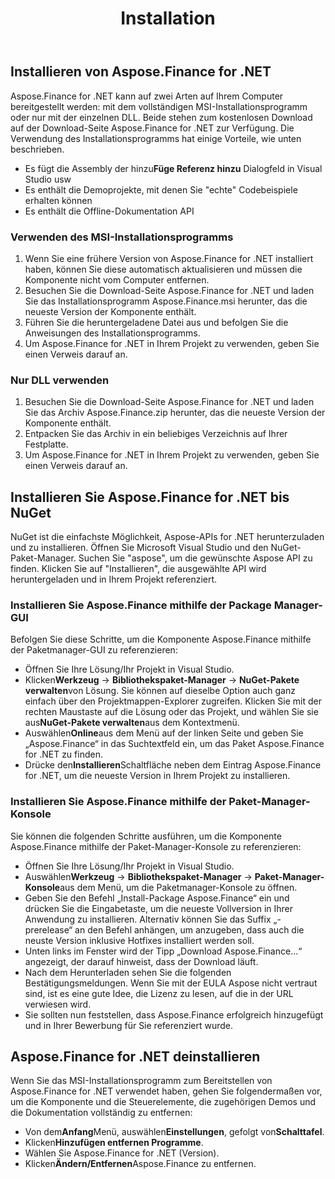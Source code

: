 ﻿---
title: Installation
type: docs
weight: 60
url: /de/net/installation/
description: Erfahren Sie mehr über die Installation von C# Finance Library API unter Verwendung von NuGet und Package Manager GUI oder Console.
---
## **Installieren von Aspose.Finance for .NET**
Aspose.Finance for .NET kann auf zwei Arten auf Ihrem Computer bereitgestellt werden: mit dem vollständigen MSI-Installationsprogramm oder nur mit der einzelnen DLL. Beide stehen zum kostenlosen Download auf der Download-Seite Aspose.Finance for .NET zur Verfügung. Die Verwendung des Installationsprogramms hat einige Vorteile, wie unten beschrieben.

-  Es fügt die Assembly der hinzu**Füge Referenz hinzu** Dialogfeld in Visual Studio usw
- Es enthält die Demoprojekte, mit denen Sie "echte" Codebeispiele erhalten können
- Es enthält die Offline-Dokumentation API
### **Verwenden des MSI-Installationsprogramms**
1. Wenn Sie eine frühere Version von Aspose.Finance for .NET installiert haben, können Sie diese automatisch aktualisieren und müssen die Komponente nicht vom Computer entfernen.
1. Besuchen Sie die Download-Seite Aspose.Finance for .NET und laden Sie das Installationsprogramm Aspose.Finance.msi herunter, das die neueste Version der Komponente enthält.
1. Führen Sie die heruntergeladene Datei aus und befolgen Sie die Anweisungen des Installationsprogramms.
1. Um Aspose.Finance for .NET in Ihrem Projekt zu verwenden, geben Sie einen Verweis darauf an.
### **Nur DLL verwenden**
1. Besuchen Sie die Download-Seite Aspose.Finance for .NET und laden Sie das Archiv Aspose.Finance.zip herunter, das die neueste Version der Komponente enthält.
1. Entpacken Sie das Archiv in ein beliebiges Verzeichnis auf Ihrer Festplatte.
1. Um Aspose.Finance for .NET in Ihrem Projekt zu verwenden, geben Sie einen Verweis darauf an.
## **Installieren Sie Aspose.Finance for .NET bis NuGet**
NuGet ist die einfachste Möglichkeit, Aspose-APIs for .NET herunterzuladen und zu installieren. Öffnen Sie Microsoft Visual Studio und den NuGet-Paket-Manager. Suchen Sie "aspose", um die gewünschte Aspose API zu finden. Klicken Sie auf "Installieren", die ausgewählte API wird heruntergeladen und in Ihrem Projekt referenziert.
### **Installieren Sie Aspose.Finance mithilfe der Package Manager-GUI**
Befolgen Sie diese Schritte, um die Komponente Aspose.Finance mithilfe der Paketmanager-GUI zu referenzieren:

- Öffnen Sie Ihre Lösung/Ihr Projekt in Visual Studio.
- Klicken**Werkzeug** -> **Bibliothekspaket-Manager** -> **NuGet-Pakete verwalten**von Lösung. Sie können auf dieselbe Option auch ganz einfach über den Projektmappen-Explorer zugreifen. Klicken Sie mit der rechten Maustaste auf die Lösung oder das Projekt, und wählen Sie sie aus**NuGet-Pakete verwalten**aus dem Kontextmenü.
- Auswählen**Online**aus dem Menü auf der linken Seite und geben Sie „Aspose.Finance“ in das Suchtextfeld ein, um das Paket Aspose.Finance for .NET zu finden.
- Drücke den**Installieren**Schaltfläche neben dem Eintrag Aspose.Finance for .NET, um die neueste Version in Ihrem Projekt zu installieren.
### **Installieren Sie Aspose.Finance mithilfe der Paket-Manager-Konsole**
Sie können die folgenden Schritte ausführen, um die Komponente Aspose.Finance mithilfe der Paket-Manager-Konsole zu referenzieren:

- Öffnen Sie Ihre Lösung/Ihr Projekt in Visual Studio.
- Auswählen**Werkzeug** -> **Bibliothekspaket-Manager** -> **Paket-Manager-Konsole**aus dem Menü, um die Paketmanager-Konsole zu öffnen.
 - Geben Sie den Befehl „Install-Package Aspose.Finance“ ein und drücken Sie die Eingabetaste, um die neueste Vollversion in Ihrer Anwendung zu installieren. Alternativ können Sie das Suffix „-prerelease“ an den Befehl anhängen, um anzugeben, dass auch die neuste Version inklusive Hotfixes installiert werden soll.
- Unten links im Fenster wird der Tipp „Download Aspose.Finance...“ angezeigt, der darauf hinweist, dass der Download läuft.
- Nach dem Herunterladen sehen Sie die folgenden Bestätigungsmeldungen. Wenn Sie mit der EULA Aspose nicht vertraut sind, ist es eine gute Idee, die Lizenz zu lesen, auf die in der URL verwiesen wird.
- Sie sollten nun feststellen, dass Aspose.Finance erfolgreich hinzugefügt und in Ihrer Bewerbung für Sie referenziert wurde.
## **Aspose.Finance for .NET deinstallieren**
Wenn Sie das MSI-Installationsprogramm zum Bereitstellen von Aspose.Finance for .NET verwendet haben, gehen Sie folgendermaßen vor, um die Komponente und die Steuerelemente, die zugehörigen Demos und die Dokumentation vollständig zu entfernen:

- Von dem**Anfang**Menü, auswählen**Einstellungen**, gefolgt von**Schalttafel**.
- Klicken**Hinzufügen entfernen Programme**.
- Wählen Sie Aspose.Finance for .NET (Version).
- Klicken**Ändern/Entfernen**Aspose.Finance zu entfernen.
